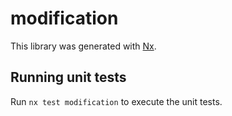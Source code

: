 # modification

This library was generated with [Nx](https://nx.dev).

## Running unit tests

Run `nx test modification` to execute the unit tests.
